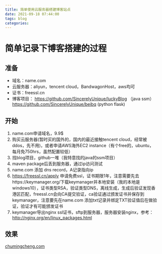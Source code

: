 ```yaml
---
title: 简单使用云服务器搭建博客站点
date: 2021-09-18 07:44:00
tags: blog
categories: 
---
```


# 简单记录下博客搭建的过程

## 准备

- 域名：name.com
- 云服务器：aliyun，tencent cloud，BandwagonHost，aws均可
- 证书：freessl.cn
- 博客项目：
  https://github.com/SincerelyUnique/luckyBlog （java ssm）
  https://github.com/SincerelyUnique/beibq (python flask)

## 开始

1. name.com申请域名，9.9$
2. 购买云服务器(暂时买的国外的，国内的最近接触tencent cloud，经常被ddos，先不用)，或者申请AWS海外EC2 instance（有个free的，ubuntu，每月免750hrs，虽然配置较低）
3. 找blog项目，github一堆（我特意找的java的ssm项目）
4. maven package后丢到服务器，通过ip访问测试
5. name.com 添加 dns record，A记录指向ip
6. https://freessl.cn/apply 申请免费ssl，证书期限1年，注意需要先去https://keymanager.org/下载keymanager并本地安装（我的本地是windows10），证书类型RSA，验证类型DNS，离线生成，生成后验证发现香港区匹配，freessl.cn会向CA提交验证，ca验证通过颁发证书并保存到keymanager，注意要先在name.com 添加txt记录并绑定TXT验证值后在做验证，验证才有可能颁发证书
7. keymanager导出nginx ssl证书，sftp到服务器，服务器安装nginx，参考：http://nginx.org/en/linux_packages.html

## 效果

[chumingcheng.com](https://chumingcheng.com/)
